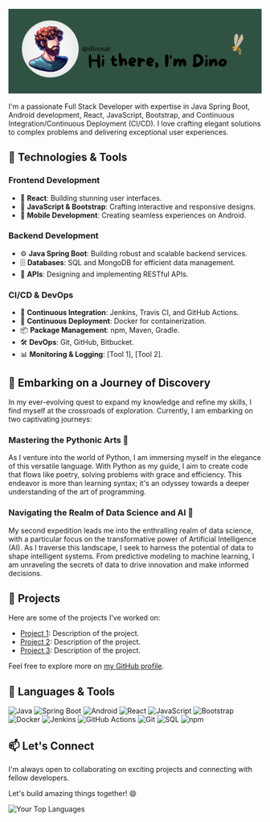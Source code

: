 ![ # Hi there, I'm Dino 👋](https://github.com/dinosat/dinosat/raw/main/banner.png)

I'm a passionate Full Stack Developer with expertise in Java Spring Boot, Android development, React, JavaScript, Bootstrap, and Continuous Integration/Continuous Deployment (CI/CD). I love crafting elegant solutions to complex problems and delivering exceptional user experiences.

## 🔧 Technologies & Tools

### Frontend Development
- 🌟 **React**: Building stunning user interfaces.
- 🎨 **JavaScript & Bootstrap**: Crafting interactive and responsive designs.
- 📱 **Mobile Development**: Creating seamless experiences on Android.

### Backend Development
- ⚙️ **Java Spring Boot**: Building robust and scalable backend services.
- 🗄️ **Databases**: SQL and MongoDB for efficient data management.
- 🚀 **APIs**: Designing and implementing RESTful APIs.

### CI/CD & DevOps
- 🔄 **Continuous Integration**: Jenkins, Travis CI, and GitHub Actions.
- 🚢 **Continuous Deployment**: Docker for containerization.
- 📦 **Package Management**: npm, Maven, Gradle.
- 🛠️ **DevOps**: Git, GitHub, Bitbucket.
- 📊 **Monitoring & Logging**: [Tool 1], [Tool 2].

## 🌱 Embarking on a Journey of Discovery

In my ever-evolving quest to expand my knowledge and refine my skills, I find myself at the crossroads of exploration. Currently, I am embarking on two captivating journeys:

### Mastering the Pythonic Arts 🐍

As I venture into the world of Python, I am immersing myself in the elegance of this versatile language. With Python as my guide, I aim to create code that flows like poetry, solving problems with grace and efficiency. This endeavor is more than learning syntax; it's an odyssey towards a deeper understanding of the art of programming.

### Navigating the Realm of Data Science and AI 🤖

My second expedition leads me into the enthralling realm of data science, with a particular focus on the transformative power of Artificial Intelligence (AI). As I traverse this landscape, I seek to harness the potential of data to shape intelligent systems. From predictive modeling to machine learning, I am unraveling the secrets of data to drive innovation and make informed decisions.


## 📂 Projects

Here are some of the projects I've worked on:

- [Project 1](link-to-project-1): Description of the project.
- [Project 2](link-to-project-2): Description of the project.
- [Project 3](link-to-project-3): Description of the project.

Feel free to explore more on [my GitHub profile](https://github.com/dinosat).

## 🔧 Languages & Tools

 ![Java](https://img.icons8.com/color/48/000000/java-coffee-cup-logo.png)
 ![Spring Boot](https://img.icons8.com/color/48/000000/spring-logo.png)
 ![Android](https://img.icons8.com/color/48/000000/android-os.png)
 ![React](https://img.icons8.com/color/48/000000/react-native.png)
 ![JavaScript](https://img.icons8.com/color/48/000000/javascript.png)
 ![Bootstrap](https://img.icons8.com/color/48/000000/bootstrap.png)
 ![Docker](https://img.icons8.com/color/48/000000/docker.png)
![Jenkins](https://img.icons8.com/color/48/000000/jenkins.png)
![GitHub Actions](https://img.icons8.com/color/48/000000/github.png)
 ![Git](https://img.icons8.com/color/48/000000/git.png)
 ![SQL](https://img.icons8.com/color/48/000000/sql.png)
 ![npm](https://img.icons8.com/color/48/000000/npm.png)

## 📫 Let's Connect

I'm always open to collaborating on exciting projects and connecting with fellow developers.

Let's build amazing things together! 😄

![Your Top Languages](https://github-readme-stats.vercel.app/api/top-langs/?username=dinosat&layout=compact)


